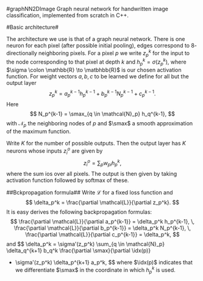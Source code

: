 #graphNN2DImage
Graph neural network for handwritten image classification, implemented from scratch in C++.

#Basic architecture#

The architecture we use is that of a graph neural network.
There is one neuron for each pixel (after possible initial pooling), edges correspond to $8$-directionally neighboring pixels.
For a pixel $p$ we write $z_p^k$ for the input to the node corresponding to that pixel at depth $k$ and $h_p^k = \sigma(z_p^k)$, where $\sigma \colon \mathbb{R} \to \matbhbb{R}$ is our chosen activation function. 
For weight vectors $a,b,c$ to be learned we define for all but the output layer
$$
z_p^k =  a_p^{k-1} h_p^{k-1} + b_p^{k-1} N_p^{k-1} + c_p^{k-1}.
$$
Here
$$
N_p^{k-1} = \smax_{q \in \mathcal{N}_p} h_q^{k-1},
$$
with $\mathcal{N}_p$ the neighboring nodes of $p$ and $\smax$ a smooth approximation of the maximum function.

Write $K$ for the number of possible outputs.
Then the output layer has $K$ neurons whose inputs $z_i^o$ are given by
$$
z_i^o = \sum_p w_{pi} h_p^k,
$$
where the sum ios over all pixels.
The output is then given by taking activation function followed by softmax of these.

##Bckpropagation formula##
Write $\mathcal{L}$ for a fixed loss function and 
$$
\delta_p^k = \frac{\partial \mathcal{L}}{\partial z_p^k}.
$$
It is easy derives the following backpropagation formulas:
$$
 \frac{\partial \mathcal{L}}{\partial a_p^{k-1}} = \delta_p^k h_p^{k-1}, \, 
 \frac{\partial \mathcal{L}}{\partial b_p^{k-1}} = \delta_p^k N_p^{k-1}, \,
 \frac{\partial \mathcal{L}}{\partial c_p^{k-1}} = \delta_p^k,
$$
and
$$
\delta_p^k = \sigma'(z_p^k)  \sum_{q \in \mathcal{N}_p} \delta_q^{k+1} b_q^k \frac{\partial \smax}{\partial \idx(p)}
+ \sigma'(z_p^k) \delta_p^{k+1} a_p^k,
$$
where $\idx(p)$ indicates that we differentiate $\smax$ in the coordinate in which $h_p^k$ is used.
